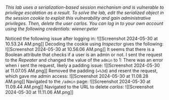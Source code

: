 *This lab uses a serialization-based session mechanism and is vulnerable to privilege escalation as a result. To solve the lab, edit the serialized object in the session cookie to exploit this vulnerability and gain administrative privileges. Then, delete the user carlos.
You can log in to your own account using the following credentials: wiener:peter*

Noticed the following issue after logging in:
![[Screenshot 2024-05-30 at 10.53.24 AM.png]]
Decoding the cookie using *Inspector* gives the following:
![[Screenshot 2024-05-30 at 10.56.06 AM.png]]
It seems that there is a Boolean attribute that checks if a user is an admin or not.
I sent the request to the *Repeater* and changed the value of the `admin` to 1:
There was an error when i sent the request, likely a padding issue:
![[Screenshot 2024-05-30 at 11.07.05 AM.png]]
Removed the padding (`=%3d`) and resent the request, which gave me admin access:
![[Screenshot 2024-05-30 at 11.08.28 AM.png]]
Navigated to the `/admin` page:
![[Screenshot 2024-05-30 at 11.09.44 AM.png]]
Navigated to the URL to delete *carlos*:
![[Screenshot 2024-05-30 at 11.11.06 AM.png]]
